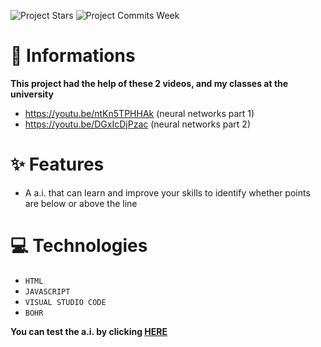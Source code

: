 ![Project Stars](https://img.shields.io/github/stars/4kauanmota/perceptron-AI?color=1e90ff) ![Project Commits Week](https://img.shields.io/github/commit-activity/w/4kauanmota/perceptron-AI?color=1e90ff)

# 📄 **Informations**
**This project had the help of these 2 videos, and my classes at the university**
+ https://youtu.be/ntKn5TPHHAk (neural networks part 1) 
+ https://youtu.be/DGxIcDjPzac (neural networks part 2) 

# ✨ **Features**
+ A a.i. that can learn and improve your skills to identify whether points are below or above the line

# 💻 **Technologies**
+ `HTML`
+ `JAVASCRIPT`
+ `VISUAL STUDIO CODE`
+ `BOHR`

**You can test the a.i. by clicking [HERE](https://perceptronai.bohr.io)**
